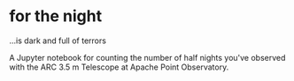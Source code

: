 # for the night
...is dark and full of terrors

A Jupyter notebook for counting the number of half nights you've observed with the ARC 3.5 m Telescope at Apache Point Observatory.
